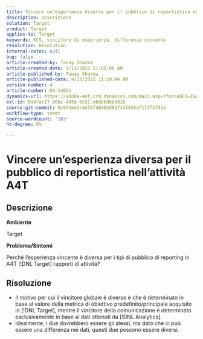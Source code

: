 ```yaml
---
title: Vincere un’esperienza diversa per il pubblico di reportistica nell’attività A4T
description: Descrizione
solution: Target
product: Target
applies-to: Target
keywords: KCS, vincitore di esperienza, differenza vincente
resolution: Resolution
internal-notes: null
bug: false
article-created-by: Tanay Sharma .
article-created-date: 9/13/2022 11:05:00 AM
article-published-by: Tanay Sharma .
article-published-date: 9/13/2022 11:10:44 AM
version-number: 4
article-number: KA-14021
dynamics-url: https://adobe-ent.crm.dynamics.com/main.aspx?forceUCI=1&pagetype=entityrecord&etn=knowledgearticle&id=9227aee8-5333-ed11-9db1-002248086735
exl-id: 0a97ac17-b0bc-4858-9c51-e68bbddb381b
source-git-commit: 9c971ee2ceef8f48902d857145545ef173f3752a
workflow-type: tm+mt
source-wordcount: '103'
ht-degree: 6%

---
```


# Vincere un’esperienza diversa per il pubblico di reportistica nell’attività A4T

## Descrizione


<b>Ambiente</b>

Target



<b>Problema/Sintomi</b>

Perché l’esperienza vincente è diversa per i tipi di pubblico di reporting in A4T [!DNL Target] rapporti di attività?




## Risoluzione


- Il motivo per cui il vincitore globale è diverso è che è determinato in base al valore della metrica di obiettivo predefinito/principale acquisito in [!DNL Target], mentre il vincitore della comunicazione è determinato esclusivamente in base ai dati ottenuti da [!DNL Analytics].
- Idealmente, i due dovrebbero essere gli stessi, ma dato che ci può essere una differenza nei dati, questi due possono essere diversi.
